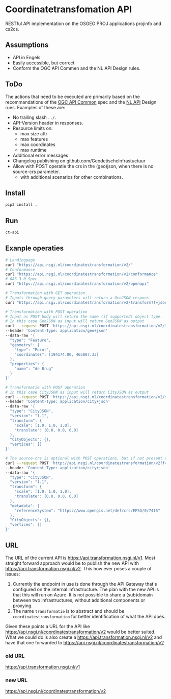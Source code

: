 # Coordinatetransfomation API

RESTful API implementation on the OSGEO PROJ applications projinfo and cs2cs.

## Assumptions

- API in Engels
- Easily accessible, but correct
- Conform the OGC API Commen and the NL API Design rules.

## ToDo

The actions that need to be executed are primarily based on the recommandations
of the [OGC API Common](./OGC-API-Common.md) spec and the [NL API](./NL-API.md)
Design rues. Examples of these are:

- No trailing slash `../`.
- API-Version header in responses.
- Resource limits on:
  - max size attr
  - max features
  - max coordinates
  - max runtime
- Additional error messages
- Changelog publishing on github.com/GeodetischeInfrastuctuur
- Allow with POST operatie the crs in the (geo)json, when there is no source-crs
  parameter.
  - with additional scenarios for other combinations.

## Install

```bash
pip3 install .
```

## Run

```bash
ct-api
```

## Exanple operaties

```bash
# Landingpage
curl "https://api.nsgi.nl/coordinatestransformation/v2/"
# Conformance
curl "https://api.nsgi.nl/coordinatestransformation/v2/conformance"
# OAS 3.0 Spec
curl "https://api.nsgi.nl/coordinatestransformation/v2/openapi"
```

```bash
# Transformation with GET operation
# Inputs through query parameters will return a GeoJSON respons
curl "https://api.nsgi.nl/coordinatestransformation/v2/transform?f=json&source-csr=EPSG:7415&target-crs=EPSG:7931&coordinates=194174.00,465887.33,42.1"
```

```bash
# Transformation with POST operation
# Input as POST body will return the same (if supported) object type.
# In this case GeoJSON as input will return GeoJSON as output
curl --request POST 'https://api.nsgi.nl/coordinatestransformation/v2/transform?f=json&source-csr=EPSG:7415&target-crs=EPSG:7931'
--header 'Content-Type: application/geo+json'
--data-raw '{
  "type": "Feature",
  "geometry": {
    "type": "Point",
    "coordinates": [194174.00, 465887.33]
  },
  "properties": {
    "name": "de Brug"
  }
}'
```

```bash
# Transformatie with POST operation
# In this case CityJSON as input will return CityJSON as output
curl --request POST 'https://api.nsgi.nl/coordinatestransformation/v2/source-csr=EPSG:7415&target-crs=EPSG:7931'
--header 'Content-Type: application/city+json'
--data-raw '{
  "type": "CityJSON",
  "version": "1.1",
  "transform": {
    "scale": [1.0, 1.0, 1.0],
    "translate": [0.0, 0.0, 0.0]
  },
  "CityObjects": {},
  "vertices": []
}'
```

```bash
# The source-crs is optional with POST operations, but if not present then it should be defined in the object.
curl --request POST 'http://api.nsgi.nl/coordinatestransformation/v2?f=json&target-crs=EPSG:7931'
--header 'Content-Type: application/city+json'
--data-raw '{
  "type": "CityJSON",
  "version": "1.1",
  "transform": {
    "scale": [1.0, 1.0, 1.0],
    "translate": [0.0, 0.0, 0.0]
  },
  "metadata": {
    "referenceSystem": "https://www.opengis.net/def/crs/EPSG/0/7415"
  },
  "CityObjects": {},
  "vertices": []
}'
```

## URL

The URL of the current API is <https://api.transformation.nsgi.nl/v1>. Most
straight forward approach would be to publish the new API with
<https://api.transformation.nsgi.nl/v2>. This how ever poses a couple of issues:

1. Currently the endpoint in use is done through the API Gateway that's
   configured on the internal infrastructure. The plan with the new API is that
   this will run on Azure. It is not possible to share a (sub)domain between two
   infrastructures, without additional components or proxying.
1. The name `transformatie` is to abstract and should be
   `coordinatestransformation` for better identification of what the API does.

Given these points a URL for the API like
<https://api.nsgi.nl/coordinatestransformation/v2> would be better suited. What
we could do is also create a <https://api.transformation.nsgi.nl/v2> and have
that one forwarded to <https://api.nsgi.nl/coordinatestransformation/v2>

### old URL

<https://api.transformation.nsgi.nl/v1>

### new URL

<https://api.nsgi.nl/coordinatestransformation/v2>

